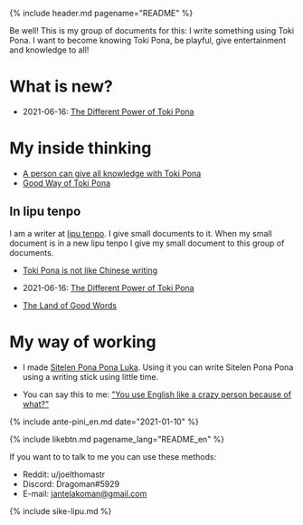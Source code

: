 {% include header.md pagename="README" %}



<span class="en">Be well! This is my group of documents for this: I write something using Toki Pona. I want to become knowing Toki Pona, be playful, give entertainment and knowledge to all!</span>

# <span class="en">What is new?</span>

- <span class="en">2021-06-16: [The Different Power of Toki Pona](https://joelthomastr.github.io/tokipona/wawa-pi-toki-pona_en)</span>

# <span class="en">My inside thinking</span>

- <span class="en">[A person can give all knowledge with Toki Pona](https://joelthomastr.github.io/tokipona/pana-sona-ale_en)</span>
- <span class="en">[Good Way of Toki Pona](https://joelthomastr.github.io/tokipona/nasin-pona-pi-toki-pona_en)</span>

## <span class="en">In lipu tenpo</span>

<span class="en">I am a writer at [lipu tenpo](https://liputenpo.org/). I give small documents to it. When my small document is in a new lipu tenpo I give my small document to this group of documents.</span>

- <span class="en">[Toki Pona is not like Chinese writing](https://joelthomastr.github.io/tokipona/sitelen-sonko_en)</span>
- <span class="en">2021-06-16: [The Different Power of Toki Pona](https://joelthomastr.github.io/tokipona/wawa-pi-toki-pona_en)</span>


- <span class="en">[The Land of Good Words](https://joelthomastr.github.io/tokipona/ma-pi-nimi-pona-1_en)</span>

# <span class="en">My way of working</span>

- <span class="en">I made [Sitelen Pona Pona Luka](https://joelthomastr.github.io/tokipona/sitelen-pona-pona-luka_en). Using it you can write Sitelen Pona Pona using a writing stick using little time.</span>

- <span class="en">You can say this to me: ["You use English like a crazy person because of what?"](https://joelthomastr.github.io/tokipona/kepeken-pi-toki-inli_en)</span>

{% include ante-pini_en.md date="2021-01-10" %}

{% include likebtn.md pagename_lang="README_en" %}

<span class="en">If you want to to talk to me you can use these methods:</span>
- <span class="en">Reddit: <span class="endef">u/joelthomastr</span></span>
- <span class="en">Discord: <span class="endef">Dragoman#5929</span></span>
- <span class="en">E-mail: <span class="endef">jantelakoman@gmail.com</span></span>

{% include sike-lipu.md %}
